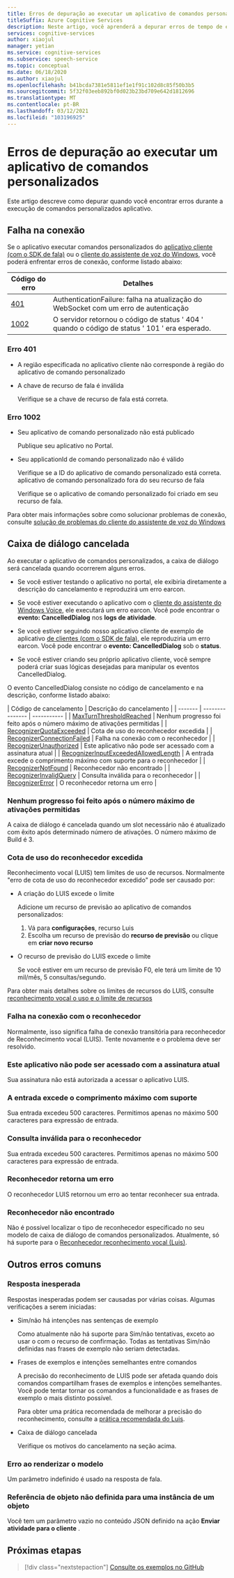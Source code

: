 ```yaml
---
title: Erros de depuração ao executar um aplicativo de comandos personalizados
titleSuffix: Azure Cognitive Services
description: Neste artigo, você aprenderá a depurar erros de tempo de execução em um aplicativo de comandos personalizados.
services: cognitive-services
author: xiaojul
manager: yetian
ms.service: cognitive-services
ms.subservice: speech-service
ms.topic: conceptual
ms.date: 06/18/2020
ms.author: xiaojul
ms.openlocfilehash: b41bcda7381e5811ef1e1f91c102d8c85f50b3b5
ms.sourcegitcommit: 5f32f03eeb892bf0d023b23bd709e642d1812696
ms.translationtype: MT
ms.contentlocale: pt-BR
ms.lasthandoff: 03/12/2021
ms.locfileid: "103196925"
---
```

# <a name="debug-errors-when-running-a-custom-commands-application"></a>Erros de depuração ao executar um aplicativo de comandos personalizados

Este artigo descreve como depurar quando você encontrar erros durante a execução de comandos personalizados aplicativo. 

## <a name="connection-failed"></a>Falha na conexão

Se o aplicativo executar comandos personalizados do [aplicativo cliente (com o SDK de fala)](./how-to-custom-commands-setup-speech-sdk.md) ou o [cliente do assistente de voz do Windows](./how-to-custom-commands-developer-flow-test.md), você poderá enfrentar erros de conexão, conforme listado abaixo:

| Código do erro | Detalhes |
| ------- | -------- |
| [401](#error-401) | AuthenticationFailure: falha na atualização do WebSocket com um erro de autenticação |
| [1002](#error-1002) | O servidor retornou o código de status ' 404 ' quando o código de status ' 101 ' era esperado. |

### <a name="error-401"></a>Erro 401
- A região especificada no aplicativo cliente não corresponde à região do aplicativo de comando personalizado

- A chave de recurso de fala é inválida
    
    Verifique se a chave de recurso de fala está correta.

### <a name="error-1002"></a>Erro 1002 
- Seu aplicativo de comando personalizado não está publicado
    
    Publique seu aplicativo no Portal.

- Seu applicationId de comando personalizado não é válido

    Verifique se a ID do aplicativo de comando personalizado está correta.
 aplicativo de comando personalizado fora do seu recurso de fala

    Verifique se o aplicativo de comando personalizado foi criado em seu recurso de fala.

Para obter mais informações sobre como solucionar problemas de conexão, consulte [solução de problemas do cliente do assistente de voz do Windows](https://github.com/Azure-Samples/Cognitive-Services-Voice-Assistant/tree/master/clients/csharp-wpf#troubleshooting)


## <a name="dialog-is-canceled"></a>Caixa de diálogo cancelada

Ao executar o aplicativo de comandos personalizados, a caixa de diálogo será cancelada quando ocorrerem alguns erros.

- Se você estiver testando o aplicativo no portal, ele exibiria diretamente a descrição do cancelamento e reproduzirá um erro earcon. 

- Se você estiver executando o aplicativo com o [cliente do assistente do Windows Voice](./how-to-custom-commands-developer-flow-test.md), ele executará um erro earcon. Você pode encontrar o **evento: CancelledDialog** nos **logs de atividade**.

- Se você estiver seguindo nosso aplicativo cliente de exemplo de aplicativo [de clientes (com o SDK de fala)](./how-to-custom-commands-setup-speech-sdk.md), ele reproduziria um erro earcon. Você pode encontrar o **evento: CancelledDialog** sob o **status**.

- Se você estiver criando seu próprio aplicativo cliente, você sempre poderá criar suas lógicas desejadas para manipular os eventos CancelledDialog.

O evento CancelledDialog consiste no código de cancelamento e na descrição, conforme listado abaixo:

| Código de cancelamento | Descrição do cancelamento |
| ------- | --------------- | ----------- |
| [MaxTurnThresholdReached](#no-progress-was-made-after-the-max-number-of-turns-allowed) | Nenhum progresso foi feito após o número máximo de ativações permitidas |
| [RecognizerQuotaExceeded](#recognizer-usage-quota-exceeded) | Cota de uso do reconhecedor excedida |
| [RecognizerConnectionFailed](#connection-to-the-recognizer-failed) | Falha na conexão com o reconhecedor |
| [RecognizerUnauthorized](#this-application-cannot-be-accessed-with-the-current-subscription) | Este aplicativo não pode ser acessado com a assinatura atual |
| [RecognizerInputExceededAllowedLength](#input-exceeds-the-maximum-supported-length) | A entrada excede o comprimento máximo com suporte para o reconhecedor |
| [RecognizerNotFound](#recognizer-not-found) | Reconhecedor não encontrado |
| [RecognizerInvalidQuery](#invalid-query-for-the-recognizer) | Consulta inválida para o reconhecedor |
| [RecognizerError](#recognizer-return-an-error) | O reconhecedor retorna um erro |

### <a name="no-progress-was-made-after-the-max-number-of-turns-allowed"></a>Nenhum progresso foi feito após o número máximo de ativações permitidas
A caixa de diálogo é cancelada quando um slot necessário não é atualizado com êxito após determinado número de ativações. O número máximo de Build é 3.

### <a name="recognizer-usage-quota-exceeded"></a>Cota de uso do reconhecedor excedida
Reconhecimento vocal (LUIS) tem limites de uso de recursos. Normalmente "erro de cota de uso do reconhecedor excedido" pode ser causado por: 
- A criação do LUIS excede o limite

    Adicione um recurso de previsão ao aplicativo de comandos personalizados: 
    1. Vá para **configurações**, recurso Luis
    1. Escolha um recurso de previsão do **recurso de previsão** ou clique em **criar novo recurso** 

- O recurso de previsão do LUIS excede o limite

    Se você estiver em um recurso de previsão F0, ele terá um limite de 10 mil/mês, 5 consultas/segundo.

Para obter mais detalhes sobre os limites de recursos do LUIS, consulte [reconhecimento vocal o uso e o limite de recursos](../luis/luis-limits.md#resource-usage-and-limits)

### <a name="connection-to-the-recognizer-failed"></a>Falha na conexão com o reconhecedor
Normalmente, isso significa falha de conexão transitória para reconhecedor de Reconhecimento vocal (LUIS). Tente novamente e o problema deve ser resolvido.

### <a name="this-application-cannot-be-accessed-with-the-current-subscription"></a>Este aplicativo não pode ser acessado com a assinatura atual
Sua assinatura não está autorizada a acessar o aplicativo LUIS. 

### <a name="input-exceeds-the-maximum-supported-length"></a>A entrada excede o comprimento máximo com suporte
Sua entrada excedeu 500 caracteres. Permitimos apenas no máximo 500 caracteres para expressão de entrada.

### <a name="invalid-query-for-the-recognizer"></a>Consulta inválida para o reconhecedor
Sua entrada excedeu 500 caracteres. Permitimos apenas no máximo 500 caracteres para expressão de entrada.

### <a name="recognizer-return-an-error"></a>Reconhecedor retorna um erro
O reconhecedor LUIS retornou um erro ao tentar reconhecer sua entrada.

### <a name="recognizer-not-found"></a>Reconhecedor não encontrado
Não é possível localizar o tipo de reconhecedor especificado no seu modelo de caixa de diálogo de comandos personalizados. Atualmente, só há suporte para o [Reconhecedor reconhecimento vocal (Luis)](https://www.luis.ai/).

## <a name="other-common-errors"></a>Outros erros comuns
### <a name="unexpected-response"></a>Resposta inesperada
Respostas inesperadas podem ser causadas por várias coisas. Algumas verificações a serem iniciadas:
- Sim/não há intenções nas sentenças de exemplo

    Como atualmente não há suporte para Sim/não tentativas, exceto ao usar o com o recurso de confirmação. Todas as tentativas Sim/não definidas nas frases de exemplo não seriam detectadas.

- Frases de exemplos e intenções semelhantes entre comandos

    A precisão do reconhecimento de LUIS pode ser afetada quando dois comandos compartilham frases de exemplos e intenções semelhantes. Você pode tentar tornar os comandos a funcionalidade e as frases de exemplo o mais distinto possível.

    Para obter uma prática recomendada de melhorar a precisão do reconhecimento, consulte a [prática recomendada do Luis](../luis/luis-concept-best-practices.md).

- Caixa de diálogo cancelada
    
    Verifique os motivos do cancelamento na seção acima.

### <a name="error-while-rendering-the-template"></a>Erro ao renderizar o modelo
Um parâmetro indefinido é usado na resposta de fala. 

### <a name="object-reference-not-set-to-an-instance-of-an-object"></a>Referência de objeto não definida para uma instância de um objeto
Você tem um parâmetro vazio no conteúdo JSON definido na ação **Enviar atividade para o cliente** .

## <a name="next-steps"></a>Próximas etapas

> [!div class="nextstepaction"]
> [Consulte os exemplos no GitHub](https://aka.ms/speech/cc-samples)
